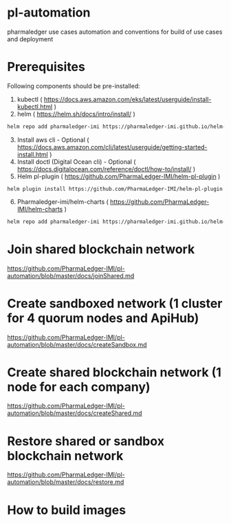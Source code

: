 # pl-automation
pharmaledger use cases automation and conventions for build of use cases and deployment

# Prerequisites
Following components should be pre-installed:
1. kubectl ( https://docs.aws.amazon.com/eks/latest/userguide/install-kubectl.html )
2. helm ( https://helm.sh/docs/intro/install/ )
```bash
helm repo add pharmaledger-imi https://pharmaledger-imi.github.io/helm-charts
```
3. Install aws cli - Optional ( https://docs.aws.amazon.com/cli/latest/userguide/getting-started-install.html )
4. Install doctl (Digital Ocean cli) - Optional ( https://docs.digitalocean.com/reference/doctl/how-to/install/ )
5. Helm pl-plugin ( https://github.com/PharmaLedger-IMI/helm-pl-plugin )
```shell
helm plugin install https://github.com/PharmaLedger-IMI/helm-pl-plugin
```
6. Pharmaledger-imi/helm-charts ( https://github.com/PharmaLedger-IMI/helm-charts )
```bash
helm repo add pharmaledger-imi https://pharmaledger-imi.github.io/helm-charts
```
# Join shared blockchain network 
https://github.com/PharmaLedger-IMI/pl-automation/blob/master/docs/joinShared.md

# Create sandboxed  network (1 cluster for 4 quorum nodes and ApiHub)
https://github.com/PharmaLedger-IMI/pl-automation/blob/master/docs/createSandbox.md

# Create shared blockchain network (1 node for each company)
https://github.com/PharmaLedger-IMI/pl-automation/blob/master/docs/createShared.md

# Restore shared or sandbox blockchain network 
https://github.com/PharmaLedger-IMI/pl-automation/blob/master/docs/restore.md

# How to build images 


